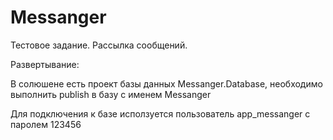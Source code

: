 # Messanger
Тестовое задание. Рассылка сообщений.

Развертывание:

В солюшене есть проект базы данных Messanger.Database, необходимо выполнить publish в базу с именем Messanger

Для подключения к базе исползуется пользователь app_messanger c паролем 123456
